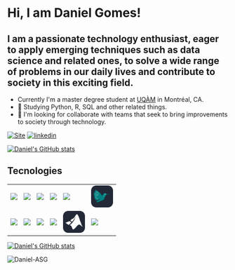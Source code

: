 # Hi, I am Daniel Gomes!

## I am a passionate technology enthusiast, eager to apply emerging techniques such as data science and related ones, to solve a wide range of problems in our daily lives and contribute to society in this exciting field.


-  Currently I'm a master degree student at [UQÀM](https://etudier.uqam.ca/programme?code=2284) in Montréal, CA. 
- 🌱 Studying Python, R, SQL and other related things.
- 👯 I'm looking for collaborate with teams that seek to bring improvements to society through technology.

[![Site](https://img.shields.io/website?label=Portfolio&style=for-the-badge&url=https://daniel-asg.github.io/portfolio_projetos/)](https://daniel-asg.github.io/portfolio_projetos/) 
[![linkedin]( https://img.shields.io/badge/LinkedIn-0077B5?style=for-the-badge&logo=linkedin&logoColor=white)](https://www.linkedin.com/in/daniel-asgomes/)

[![Daniel's GitHub stats](https://github-readme-stats.vercel.app/api?username=Daniel-ASG&show_icons=true&theme=highcontrast)](https://github.com/Daniel-ASG/Daniel-ASG/)

## Tecnologies

<div align="center">
  <table>
    <tr>
      <td><img src="https://github.com/onemarc/tech-icons/blob/main/icons/python-dark.svg" width="50"></td>
      <td><img src="https://github.com/onemarc/tech-icons/blob/main/icons/jupyter-light.svg" width="50"></td>
      <td><img src="https://cdn.jsdelivr.net/gh/devicons/devicon@latest/icons/r/r-original.svg" width="50"></td>
      <td><img src="https://github.com/onemarc/tech-icons/blob/main/icons/git.svg" width="50"></td>
      <td><img src="https://github.com/onemarc/tech-icons/blob/main/icons/github-dark.svg" width="50"></td>
      <td><img src="https://github.com/tandpfun/skill-icons/blob/main/icons/LaTeX-Dark.svg" width="50"></td>
    </tr>
    <tr>
      <td><img src="https://github.com/onemarc/tech-icons/blob/main/icons/sqllite.svg" width="50"></td>
      <td><img src="https://github.com/onemarc/tech-icons/blob/main/icons/html.svg" width="50"></td>
      <td><img src="https://github.com/onemarc/tech-icons/blob/main/icons/c-light.svg" width="50"></td>
      <td><img src="https://github.com/onemarc/tech-icons/blob/main/icons/cpp-light.svg" width="50"></td>
      <td><img src="https://github.com/tandpfun/skill-icons/blob/main/icons/Matlab-Dark.svg" width="50"></td>
      <td><img src="https://github.com/onemarc/tech-icons/blob/main/icons/arduino.svg" width="50"></td>
    </tr>
  </table>
</div>

  
[![Daniel's GitHub stats](https://github-readme-stats.vercel.app/api/top-langs/?username=Daniel-ASG&langs_count=7)](https://github.com/Daniel-ASG/Daniel-ASG/)
<p align="left"> <img src="https://komarev.com/ghpvc/?username=Daniel-ASG&label=Profile%20views&color=0e75b6&style=flat" alt="Daniel-ASG" /> </p>
<!--
**Daniel-ASG/Daniel-ASG** is a ✨ _special_ ✨ repository because its `README.md` (this file) appears on your GitHub profile.
- 🤔 I’m looking for help with ...
- 💬 Ask me about ...
- 📫 How to reach me: ...
- 😄 Pronouns: ...
- ⚡ Fun fact: ...

https://www.webfx.com/tools/emoji-cheat-sheet/
-->

